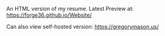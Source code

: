 An HTML version of my resume. Latest Preview at: https://forge36.github.io/Website/

Can also view self-hosted version: https://gregorymason.us/
